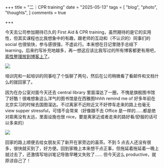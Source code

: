 +++
title = "二｜CPR training"
date = "2025-05-13"
tags = [
    "blog",
    "photo",
    "thoughts",
]
comments = true

+++

今天去公司参加期待已久的 First Aid & CPR training，虽然期待的是它的实用性，但其实课程也比我想象中的有趣，跟老师的互动和（不认识的）同事们的 social 也很愉快，参与感很强，不虚此行。本来想在日记里随手总结下 learning，后来约写补充地越多，再一想这应该比我写过的所有博客都更有用吧，[索性整理放到博客上了](https://blog.douchi.space/first-aid-training/?utm_source=daily)。

![](https://media.douchi.space/douchi/media_attachments/files/114/503/256/458/358/302/original/786bb7e393a6e69d.jpg)

培训完和一起培训的同事吃了个饭聊了两句，然后在公司稍微看了看邮件和文档什么的就回家了。

因为在办公室对面今天还去 central library 里面溜达了一圈，不愧是旗舰图书馆了好酷！很难想象这么洋气的图书馆是在西雅图hhhh remind me of 好多年前在 北京实习的时候去国图溜达。不过离家不近附近又不好停车走来的路上也毫无 view supper stressful，可惜不会常来（好像跟不去 Office 是一样的……都是绝对距离没有太远，里面设施也很 nice，要是离家近或者走来的路好看/舒服的话可以多来的）

![](https://media.douchi.space/douchi/media_attachments/files/114/504/775/704/363/172/original/55f66a95b8eacf48.png)

回家的路上顺便去给女朋友买了新开在家旁边的喜茶。不到 5 点去人还没有很多，很快就买到了，好方便。回到家晚上本来想干点正事，但拖延着拖延着一晚上就过去了，还激情写培训笔记导致早睡又失败了…… 但今天这么 productive，就原谅自己了！